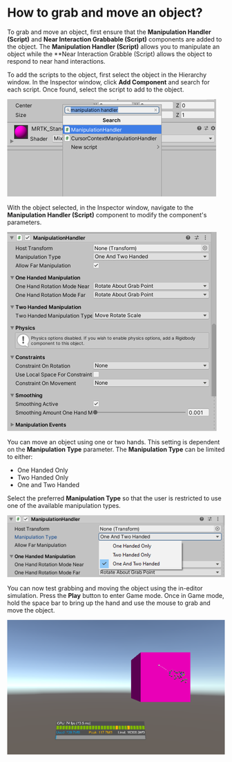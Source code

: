 # How to grab and move an object?

To grab and move an object, first ensure that the **Manipulation Handler (Script)** and **Near Interaction Grabbable (Script)** components are added to the object. The **Manipulation Handler (Script)** allows you to manipulate an object while the **Near Interaction Grabble (Script) allows the object to respond to near hand interactions.

To add the scripts to the object, first select the object in the Hierarchy window. In the Inspector window, click **Add Component** and search for each script. Once found, select the script to add to the object.

![Add Manipulation Handler Script component](../../../.gitbook/assets/manipulation_handler.PNG)

With the object selected, in the Inspector window, navigate to the **Manipulation Handler (Script)** component to modify the component's parameters.

![Manipulation Handler Parameters](../../../.gitbook/assets/manipulation_handler_parameters.PNG)

You can move an object using one or two hands. This setting is dependent on the **Manipulation Type** parameter. The **Manipulation Type** can be limited to either:
- One Handed Only
- Two Handed Only
- One and Two Handed

Select the preferred **Manipulation Type** so that the user is restricted to use one of the available manipulation types.

![Manipulation Type](../../../.gitbook/assets/manipulation_type.PNG)

You can now test grabbing and moving the object using the in-editor simulation. Press the **Play** button to enter Game mode. Once in Game mode, hold the space bar to bring up the hand and use the mouse to grab and move the object.

![Add object and action](../../../.gitbook/assets/grab_move_object.PNG)